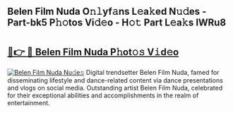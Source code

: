 ## Belen Film Nuda O𝚗𝚕yf𝚊ns L𝚎a𝚔ed N𝚞𝚍es - Part-bk5 P𝚑𝚘tos Vi𝚍𝚎o - H𝚘𝚝 Part L𝚎a𝚔s IWRu8

# <h2><a href="http://kf1aby.oniu.top/?m=Belen+Film+Nuda">🔗👉 🔴 Belen Film Nuda P𝚑ot𝚘𝚜 V𝚒d𝚎o</a></h2>

[![Belen Film Nuda Nu𝚍e𝚜](https://i.imgur.com/0qMVB7G.gif)](http://kf1aby.oniu.top/?m=Belen+Film+Nuda)
Digital trendsetter Belen Film Nuda, famed for disseminating lifestyle and dance-related content via dance presentations and vlogs on social media. Outstanding artist Belen Film Nuda, celebrated for their exceptional abilities and accomplishments in the realm of entertainment.  
